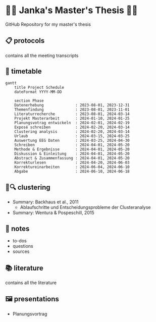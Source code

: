 # 👩‍🎓 Janka's Master's Thesis 👩‍🎓
GitHub Repository for my master's thesis

## 📋 protocols
contains all the meeting transcripts

## 📆 timetable
```mermaid
gantt
    title Project Schedule
    dateFormat YYYY-MM-DD

    section Phase
    Datenerhebung              : 2023-08-01, 2023-12-31
    Themenfindung              : 2023-08-01, 2023-11-01
    Literaturrecherche         : 2023-08-01, 2024-03-14
    Projekt Masterarbeit       : 2024-01-10, 2024-01-25
    Planungsvotrag entwickeln  : 2024-02-01, 2024-02-19
    Exposé schreiben           : 2024-02-20, 2024-03-14
    Clustering analysis        : 2024-02-20, 2024-03-14
    Urlaub                     : 2024-03-15, 2024-03-25
    Auswertung EEG Daten       : 2024-03-25, 2024-04-30
    Schreiben                  : 2024-04-01, 2024-05-20
    Methode & Ergebnisse       : 2024-04-01, 2024-05-20
    Diskussion & Einleitung    : 2024-04-01, 2024-05-20
    Abstract & Zusammenfassung : 2024-04-01, 2024-05-20
    Korrekturlesen             : 2024-04-20, 2024-06-03
    Korrektureinarbeiten       : 2024-06-04, 2024-06-10           
    Abgabe                     : 2024-06-10, 2024-06-18
```

## 🧩🔍 clustering
- Summary: Backhaus et al.,  2011
  - Ablaufschritte und Entscheidungsprobleme der Clusteranalyse
- Summary: Wentura & Pospeschill, 2015
  
## 📝 notes
- to-dos
- questions
- sources
  
## 📚 literature
contains all the literature 

## 🖼️ presentations
- Planungsvortrag
